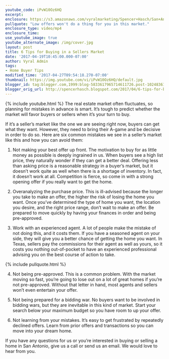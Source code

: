 ```yaml
---
youtube_code: iPvW10Oz6HQ
excerpt:
enclosure: https://s3.amazonaws.com/vyralmarketing/Spencer+Hasch/San+Antonio+Real+Estate+Agent-+6+helpful+strategies.mp4
pullquote: "Low offers won't do a thing for you in this market."
enclosure_type: video/mp4
enclosure_time:
use_youtube_image: true
youtube_alternate_image: /img/cover.jpg
layout: post
title: 6 Tips for Buying in a Sellers Market
date: '2017-04-19T10:45:00.000-07:00'
author: Vyral Admin
tags:
- Home Buyer Tips
modified_time: '2017-04-27T09:54:18.270-07:00'
thumbnail: https://img.youtube.com/vi/iPvW10Oz6HQ/default.jpg
blogger_id: tag:blogger.com,1999:blog-5833617965714611726.post-1024836134574810299
blogger_orig_url: http://spencerhasch.blogspot.com/2017/04/6-tips-for-buying-in-sellers-market.html
---
```

{% include youtube.html %}
The real estate market often fluctuates, so planning for mistakes in advance is smart. It’s tough to predict whether the market will favor buyers or sellers when it’s your turn to buy.

If it’s a seller’s market like the one we are seeing right now, buyers can get what they want. However, they need to bring their A-game and be decisive in order to do so. Here are six common mistakes we see in a seller’s market like this and how you can avoid them:

1. Not making your best offer up front. The motivation to buy for as little money as possible is deeply ingrained in us. When buyers see a high list price, they naturally wonder if they can get a better deal. Offering less than asking price is a reasonable strategy in a buyer’s market, but it doesn’t work quite as well when there is a shortage of inventory. In fact, it doesn’t work at all. Competition is fierce, so come in with a strong opening offer if you really want to get the home.

2. Overanalyzing the purchase price. This is ill-advised because the longer you take to make an offer, the higher the risk of losing the home you want. Once you’ve determined the type of home you want, the location you desire, and the right price range, don’t wait to make an offer. Be prepared to move quickly by having your finances in order and being pre-approved.

3. Work with an experienced agent. A lot of people make the mistake of not doing this, and it costs them. If you have a seasoned agent on your side, they will give you a better chance of getting the home you want. In Texas, sellers pay the commissions for their agent as well as yours, so it costs you nothing out-of-pocket to have an experienced professional advising you on the best course of action to take.

{% include pullquote.html %}

4. Not being pre-approved. This is a common problem. With the market moving so fast, you’re going to lose out on a lot of great homes if you’re not pre-approved. Without that letter in hand, most agents and sellers won’t even entertain your offer.

5. Not being prepared for a bidding war. No buyers want to be involved in bidding wars, but they are inevitable in this kind of market. Start your search below your maximum budget so you have room to up your offer.

6. Not learning from your mistakes. It’s easy to get frustrated by repeatedly declined offers. Learn from prior offers and transactions so you can move into your dream home.

If you have any questions for us or you’re interested in buying or selling a home in San Antonio, give us a call or send  us an email. We would love to hear from you.
